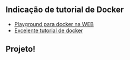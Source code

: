 
## Indicação de tutorial de Docker

- [Playground para docker na WEB](https://www.docker.com/101-tutorial/)
- [Excelente tutorial de docker](https://docker-curriculum.com/)

## Projeto!